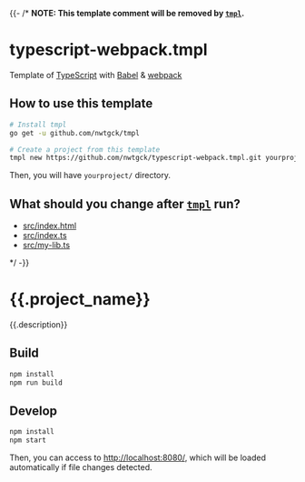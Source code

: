 {{- /* **NOTE: This  template comment will be removed by [`tmpl`].**
# typescript-webpack.tmpl

Template of [TypeScript] with [Babel] & [webpack]

## How to use this template

```bash
# Install tmpl
go get -u github.com/nwtgck/tmpl

# Create a project from this template
tmpl new https://github.com/nwtgck/typescript-webpack.tmpl.git yourproject
```

Then, you will have `yourproject/` directory.

## What should you change after [`tmpl`] run?

- [src/index.html](src/index.html)
- [src/index.ts](src/index.ts)
- [src/my-lib.ts](src/my-lib.ts)

[TypeScript]: https://www.typescriptlang.org/
[Babel]: https://babeljs.io/
[webpack]: https://webpack.js.org/
[`tmpl`]: https://github.com/nwtgck/tmpl

<!-- The following section is a template of README.md-->
*/ -}}
# {{.project_name}}

{{.description}}

## Build

```bash
npm install
npm run build
```

## Develop

```bash
npm install
npm start
```

Then, you can access to <http://localhost:8080/>, which will be loaded automatically if file changes detected.
